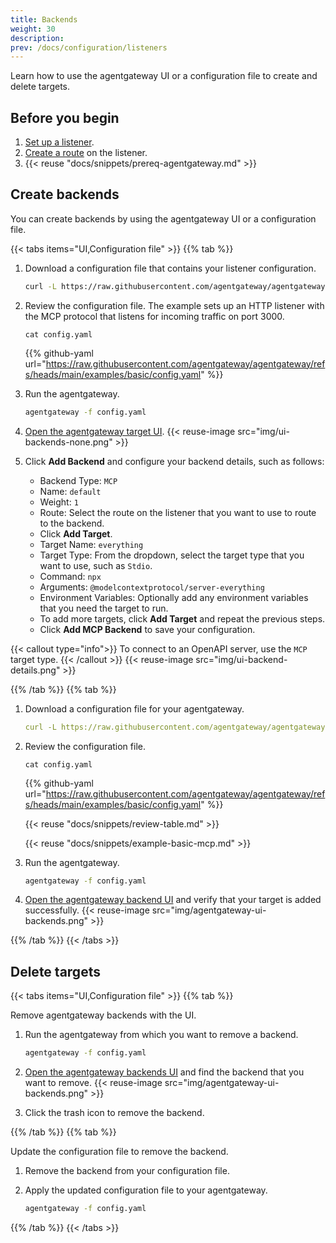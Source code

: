 ```yaml
---
title: Backends
weight: 30
description: 
prev: /docs/configuration/listeners
---
```


Learn how to use the agentgateway UI or a configuration file to create and delete targets. 

## Before you begin

1. [Set up a listener](/docs/configuration/listeners).
2. [Create a route](/docs/routes) on the listener.
3. {{< reuse "docs/snippets/prereq-agentgateway.md" >}}

## Create backends

You can create backends by using the agentgateway UI or a configuration file. 

{{< tabs items="UI,Configuration file" >}}
{{% tab %}}

1. Download a configuration file that contains your listener configuration. 
   
   ```sh
   curl -L https://raw.githubusercontent.com/agentgateway/agentgateway/refs/heads/main/examples/basic/config.yaml -o config.yaml
   ```

2. Review the configuration file. The example sets up an HTTP listener with the MCP protocol that listens for incoming traffic on port 3000. 
   ```
   cat config.yaml
   ```

   {{% github-yaml url="https://raw.githubusercontent.com/agentgateway/agentgateway/refs/heads/main/examples/basic/config.yaml" %}}

3. Run the agentgateway. 
   ```sh
   agentgateway -f config.yaml
   ```

4. [Open the agentgateway target UI](http://localhost:15000/ui/backends/). 
   {{< reuse-image src="img/ui-backends-none.png" >}}
   
5. Click **Add Backend** and configure your backend details, such as follows:

   * Backend Type: `MCP`
   * Name: `default`
   * Weight: `1`
   * Route: Select the route on the listener that you want to use to route to the backend.
   * Click **Add Target**.
   * Target Name: `everything`
   * Target Type: From the dropdown, select the target type that you want to use, such as `Stdio`.
   * Command: `npx`
   * Arguments: `@modelcontextprotocol/server-everything`
   * Environment Variables: Optionally add any environment variables that you need the target to run.
   * To add more targets, click **Add Target** and repeat the previous steps.
   * Click **Add MCP Backend** to save your configuration.

{{< callout type="info">}} 
To connect to an OpenAPI server, use the `MCP` target type. 
{{< /callout >}}
   {{< reuse-image src="img/ui-backend-details.png"  >}}

{{% /tab %}}
{{% tab %}}

1. Download a configuration file for your agentgateway.
   ```yaml
   curl -L https://raw.githubusercontent.com/agentgateway/agentgateway/refs/heads/main/examples/basic/config.yaml -o config.yaml
   ```

2. Review the configuration file.

   ```
   cat config.yaml
   ```

   {{% github-yaml url="https://raw.githubusercontent.com/agentgateway/agentgateway/refs/heads/main/examples/basic/config.yaml" %}}

   {{< reuse "docs/snippets/review-table.md" >}}

   {{< reuse "docs/snippets/example-basic-mcp.md" >}}

3. Run the agentgateway. 
   ```sh
   agentgateway -f config.yaml
   ```

4. [Open the agentgateway backend UI](http://localhost:15000/ui/backends/) and verify that your target is added successfully. 
   {{< reuse-image src="img/agentgateway-ui-backends.png" >}}
   
{{% /tab %}}
{{< /tabs >}}


## Delete targets

{{< tabs items="UI,Configuration file" >}}
{{% tab %}}

Remove agentgateway backends with the UI. 

1. Run the agentgateway from which you want to remove a backend. 
   ```sh
   agentgateway -f config.yaml
   ```

2. [Open the agentgateway backends UI](http://localhost:15000/ui/backends/) and find the backend that you want to remove. 
   {{< reuse-image src="img/agentgateway-ui-backends.png" >}}

3. Click the trash icon to remove the backend. 

{{% /tab %}}
{{% tab %}}

Update the configuration file to remove the backend.

1. Remove the backend from your configuration file. 
2. Apply the updated configuration file to your agentgateway.

   ```sh
   agentgateway -f config.yaml
   ```

{{% /tab %}}
{{< /tabs >}}

